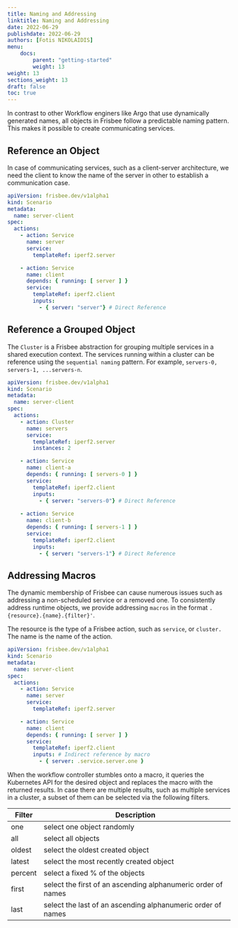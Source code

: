 ```yaml
---
title: Naming and Addressing
linktitle: Naming and Addressing
date: 2022-06-29
publishdate: 2022-06-29
authors: [Fotis NIKOLAIDIS]
menu:
    docs:
        parent: "getting-started"
        weight: 13
weight: 13
sections_weight: 13
draft: false
toc: true
---
```




In contrast to other Workflow enginers like Argo that use dynamically generated names, all objects in Frisbee follow a predictable naming pattern. This makes it possible to create communicating services.

## Reference an Object

In case of communicating services, such as a client-server architecture, we need the client to know the name of the server in other to establish a communication case. 

```yaml
apiVersion: frisbee.dev/v1alpha1
kind: Scenario
metadata:
  name: server-client
spec:
  actions:
    - action: Service
      name: server
      service:
        templateRef: iperf2.server

    - action: Service
      name: client
      depends: { running: [ server ] }
      service:
        templateRef: iperf2.client
        inputs: 
          - { server: "server"} # Direct Reference 
```



## Reference a Grouped Object

The `Cluster` is a Frisbee abstraction for grouping multiple services in a shared execution context. The services running within a cluster can be reference using the `sequential naming` pattern. For example, `servers-0, servers-1, ...servers-n`. 

```yaml
apiVersion: frisbee.dev/v1alpha1
kind: Scenario
metadata:
  name: server-client
spec:
  actions:
    - action: Cluster
      name: servers
      service:
        templateRef: iperf2.server
        instances: 2

    - action: Service
      name: client-a
      depends: { running: [ servers-0 ] }
      service:
        templateRef: iperf2.client
        inputs:
          - { server: "servers-0"} # Direct Reference 
          
	- action: Service
      name: client-b
      depends: { running: [ servers-1 ] }
      service:
        templateRef: iperf2.client
        inputs: 
          - { server: "servers-1"} # Direct Reference 
```







## Addressing Macros

The dynamic membership of Frisbee can cause numerous issues such as addressing a non-scheduled service or a removed one. To consistently address runtime objects, we provide addressing `macros` in the format `.{resource}.{name}.{filter}'`. 

The resource is the type of a Frisbee action, such as `service`, or `cluster.` The name is the name of the action. 



```yaml
apiVersion: frisbee.dev/v1alpha1
kind: Scenario
metadata:
  name: server-client
spec:
  actions:
    - action: Service
      name: server
      service:
        templateRef: iperf2.server

    - action: Service
      name: client
      depends: { running: [ server ] }
      service:
        templateRef: iperf2.client
        inputs: # Indirect reference by macro
          - { server: .service.server.one }
```



When the workflow controller stumbles onto a macro, it queries the Kubernetes API for the desired object and replaces the macro with the returned results. In case there are multiple results, such as multiple services in a cluster, a subset of them can be selected via the following filters. 

| Filter  | Description                                                  |
| ------- | ------------------------------------------------------------ |
| one     | select one object randomly                                   |
| all     | select all objects                                           |
| oldest  | select the oldest created object                             |
| latest  | select the most recently created object                      |
| percent | select a fixed % of the objects                              |
| first   | select the first of an ascending alphanumeric order of names |
| last    | select the last of an ascending alphanumeric order of names  |

